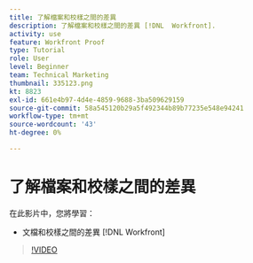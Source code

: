```yaml
---
title: 了解檔案和校樣之間的差異
description: 了解檔案和校樣之間的差異 [!DNL  Workfront].
activity: use
feature: Workfront Proof
type: Tutorial
role: User
level: Beginner
team: Technical Marketing
thumbnail: 335123.png
kt: 8823
exl-id: 661e4b97-4d4e-4859-9688-3ba509629159
source-git-commit: 58a545120b29a5f492344b89b77235e548e94241
workflow-type: tm+mt
source-wordcount: '43'
ht-degree: 0%

---
```


# 了解檔案和校樣之間的差異

在此影片中，您將學習：

* 文檔和校樣之間的差異 [!DNL Workfront]

>[!VIDEO](https://video.tv.adobe.com/v/335123/?quality=12)
